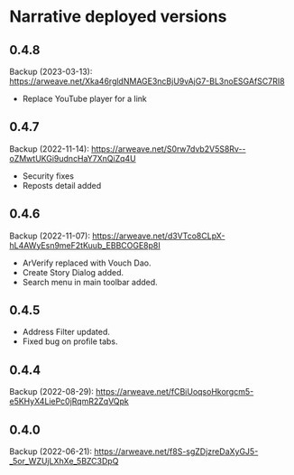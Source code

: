 # Narrative deployed versions

## 0.4.8
Backup (2023-03-13): https://arweave.net/Xka46rgldNMAGE3ncBjU9vAjG7-BL3noESGAfSC7RI8
- Replace YouTube player for a link

## 0.4.7
Backup (2022-11-14): https://arweave.net/S0rw7dvb2V5S8Rv--oZMwtUKGi9udncHaY7XnQiZq4U

- Security fixes
- Reposts detail added

## 0.4.6
Backup (2022-11-07): https://arweave.net/d3VTco8CLpX-hL4AWyEsn9meF2tKuub_EBBCOGE8p8I
- ArVerify replaced with Vouch Dao.
- Create Story Dialog added.
- Search menu in main toolbar added.

## 0.4.5
- Address Filter updated.
- Fixed bug on profile tabs.

## 0.4.4
Backup (2022-08-29): https://arweave.net/fCBiUoqsoHkorgcm5-e5KHyX4LiePc0jRqmR2ZqVQpk

## 0.4.0
Backup (2022-06-21): https://arweave.net/f8S-sgZDjzreDaXyGJ5-_5or_WZUjLXhXe_5BZC3DpQ